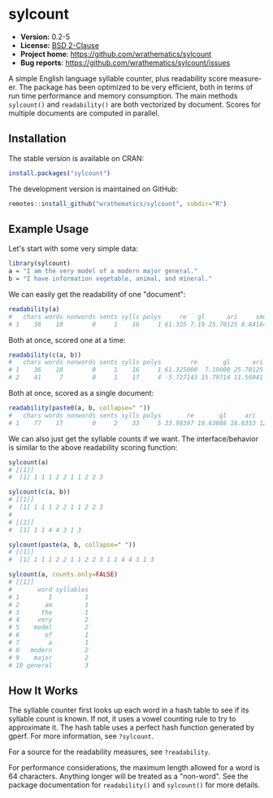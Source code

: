# sylcount

* **Version:** 0.2-5
* **License:** [BSD 2-Clause](https://opensource.org/licenses/BSD-2-Clause)
* **Project home**: https://github.com/wrathematics/sylcount
* **Bug reports**: https://github.com/wrathematics/sylcount/issues


A simple English language syllable counter, plus readability score measure-er.  The package has been optimized to be very efficient, both in terms of run time performance and memory consumption.  The main methods `sylcount()` and `readability()` are both vectorized by document.  Scores for multiple documents are computed in parallel.



## Installation

The stable version is available on CRAN:

```r
install.packages("sylcount")
```

The development version is maintained on GitHub:

```r
remotes::install_github("wrathematics/sylcount", subdir="R")
```



## Example Usage

Let's start with some very simple data:

```r
library(sylcount)
a = "I am the very model of a modern major general."
b = "I have information vegetable, animal, and mineral."
```

We can easily get the readability of one "document":

```r
readability(a)
#   chars words nonwords sents sylls polys     re   gl      ari     smog
# 1    36    10        0     1    16     1 61.325 7.19 25.70125 8.841846
```

Both at once, scored one at a time:

```r
readability(c(a, b))
#   chars words nonwords sents sylls polys        re       gl      ari      smog
# 1    36    10        0     1    16     1 61.325000  7.19000 25.70125  8.841846
# 2    41     7        0     1    17     4 -5.727143 15.79714 11.56941 14.554593
```

Both at once, scored as a single document:

```r
readability(paste0(a, b, collapse=" "))
#   chars words nonwords sents sylls polys       re       gl     ari     smog
# 1    77    17        0     2    33     5 33.98397 10.63088 18.6353 12.16174
```

We can also just get the syllable counts if we want. The interface/behavior is similar to the above readability scoring function:

```r
sylcount(a)
# [[1]]
#  [1] 1 1 1 2 2 1 1 2 2 3

sylcount(c(a, b))
# [[1]]
#  [1] 1 1 1 2 2 1 1 2 2 3
# 
# [[2]]
#  [1] 1 1 4 4 3 1 3

sylcount(paste(a, b, collapse=" "))
# [[1]]
#  [1] 1 1 1 2 2 1 1 2 2 3 1 1 4 4 3 1 3

sylcount(a, counts.only=FALSE)
# [[1]]
#       word syllables
# 1        I         1
# 2       am         1
# 3      the         1
# 4     very         2
# 5    model         2
# 6       of         1
# 7        a         1
# 8   modern         2
# 9    major         2
# 10 general         3
```



## How It Works

The syllable counter first looks up each word in a hash table to see if its syllable count is known.  If not, it uses a vowel counting rule to try to approximate it.  The hash table uses a perfect hash function generated by gperf.  For more information, see `?sylcount`.

For a source for the readability measures, see `?readability`.

For performance considerations, the maximum length allowed for a word is 64 characters.  Anything longer will be treated as a "non-word".  See the package documentation for `readability()` and `sylcount()` for more details.
